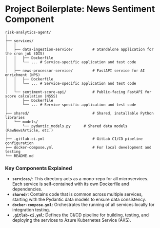 # Project Boilerplate: News Sentiment Component

```
risk-analytics-agent/
│
├── services/
│   │
│   ├── data-ingestion-service/         # Standalone application for the cron job (DIS)
│   │   ├── Dockerfile
│   │   └── ... # Service-specific application and test code
│   │
│   ├── news-processor-service/         # FastAPI service for AI enrichment (NPS)
│   │   ├── Dockerfile
│   │   └── ... # Service-specific application and test code
│   │
│   └── sentiment-score-api/            # Public-facing FastAPI for score calculation (NSSS)
│       ├── Dockerfile
│       └── ... # Service-specific application and test code
│
├── shared/                             # Shared, installable Python libraries
│   └── models/
│       └── pydantic_models.py      # Shared data models (RawNewsArticle, etc.)
│
├── .gitlab-ci.yml                      # GitLab CI/CD pipeline configuration
├── docker-compose.yml                  # For local development and testing
└── README.md
```

### Key Components Explained

-   **`services/`**: This directory acts as a mono-repo for all microservices. Each service is self-contained with its own Dockerfile and dependencies.
-   **`shared/`**: Contains code that is common across multiple services, starting with the Pydantic data models to ensure data consistency.
-   **`docker-compose.yml`**: Orchestrates the running of all services locally for integration testing.
-   **`.gitlab-ci.yml`**: Defines the CI/CD pipeline for building, testing, and deploying the services to Azure Kubernetes Service (AKS). 